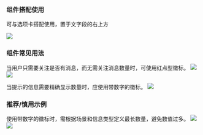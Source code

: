 

### 组件搭配使用

可与选项卡搭配使用，置于文字段的右上方

<img src="https://oteam-tdesign-1258344706.cos.ap-guangzhou.myqcloud.com/site/design/%E5%BE%BD%201.png"/>



### 组件常见用法
当用户只需要关注是否有消息，而无需关注消息数量时，可使用红点型徽标。
<img src="https://oteam-tdesign-1258344706.cos.ap-guangzhou.myqcloud.com/site/design/%E5%BE%BD2.png"/>
<img src="https://oteam-tdesign-1258344706.cos.ap-guangzhou.myqcloud.com/site/design/%E5%BE%BD3.png"/>

当提示的信息需要精确显示数量时，应使用带数字的徽标。
<img src="https://oteam-tdesign-1258344706.cos.ap-guangzhou.myqcloud.com/site/design/%E5%BE%BD4.png"/>

### 推荐/慎用示例
使用带数字的徽标时，需根据场景和信息类型定义最长数量，避免数值过多。
<img src="https://oteam-tdesign-1258344706.cos.ap-guangzhou.myqcloud.com/site/design/%E5%BE%BD%E7%AB%A0%205.png"/>
<img src="https://oteam-tdesign-1258344706.cos.ap-guangzhou.myqcloud.com/site/design/%E5%BE%BD%E7%AB%A0%206.png"/>

